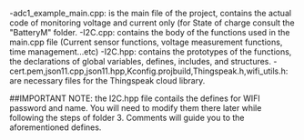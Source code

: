 -adc1_example_main.cpp: is the main file of the project, contains the actual code of monitoring voltage and current only (for State of charge consult the "BatteryM" folder.
-I2C.cpp: contains the body of the functions used in the main.cpp file (Current sensor functions, voltage measurement functions, time management...etc)
-I2C.hpp: contains the prototypes of the functions, the declarations of global variables, defines, includes, and structures. 
-cert.pem,json11.cpp,json11.hpp,Kconfig.projbuild,Thingspeak.h,wifi_utils.h: are necessary files for the Thingspeak cloud library.

##IMPORTANT NOTE: the I2C.hpp file contails the defines for WIFI password and name. You will need to modify them there later while following the steps of folder 3. 
Comments will guide you to the aforementioned defines.
